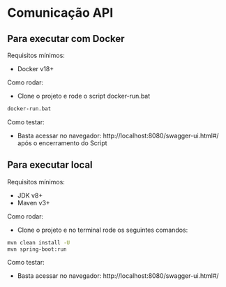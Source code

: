 # Comunicação API
## Para executar com Docker
Requisitos mínimos: 
- Docker v18+

Como rodar:
 - Clone o projeto e rode o script docker-run.bat
  ```sh
docker-run.bat
```
Como testar:
 - Basta acessar no navegador: http://localhost:8080/swagger-ui.html#/ após o encerramento do Script
 

## Para executar local

Requisitos mínimos: 
- JDK v8+
- Maven v3+

Como rodar:
 - Clone o projeto e no terminal rode os seguintes comandos:
 ```sh
mvn clean install -U
mvn spring-boot:run
```
 
Como testar:
 - Basta acessar no navegador: http://localhost:8080/swagger-ui.html#/
 
